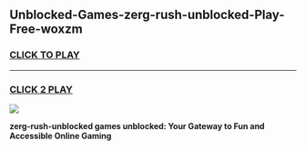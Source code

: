 
## Unblocked-Games-zerg-rush-unblocked-Play-Free-woxzm
<h3>
<a href="https://premium76.site?title=zerg-rush-unblocked&ref=12A">CLICK TO PLAY</a></h3>
<hr>

<h3>
<a href="https://premium76.site?title=zerg-rush-unblocked&ref=12A">CLICK 2 PLAY</a>
  
</h3>

<a href="https://premium76.site?title=zerg-rush-unblocked&ref=12A"><img src="https://clearcache.store/games.png"></a>


**zerg-rush-unblocked games unblocked: Your Gateway to Fun and Accessible Online Gaming**
